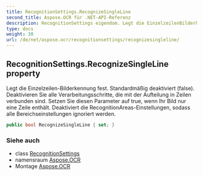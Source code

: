 ```yaml
---
title: RecognitionSettings.RecognizeSingleLine
second_title: Aspose.OCR für .NET-API-Referenz
description: RecognitionSettings eigendom. Legt die EinzelzeilenBilderkennung fest. Standardmäßig deaktiviert false. Deaktivieren Sie alle Verarbeitungsschritte die mit der Aufteilung in Zeilen verbunden sind. Setzen Sie diesen Parameter auf true wenn Ihr Bild nur eine Zeile enthält. Deaktiviert die RecognitionAreasEinstellungen sodass alle Bereichseinstellungen ignoriert werden.
type: docs
weight: 30
url: /de/net/aspose.ocr/recognitionsettings/recognizesingleline/
---
```

## RecognitionSettings.RecognizeSingleLine property

Legt die Einzelzeilen-Bilderkennung fest. Standardmäßig deaktiviert (false). Deaktivieren Sie alle Verarbeitungsschritte, die mit der Aufteilung in Zeilen verbunden sind. Setzen Sie diesen Parameter auf true, wenn Ihr Bild nur eine Zeile enthält. Deaktiviert die RecognitionAreas-Einstellungen, sodass alle Bereichseinstellungen ignoriert werden.

```csharp
public bool RecognizeSingleLine { set; }
```

### Siehe auch

* class [RecognitionSettings](../)
* namensraum [Aspose.OCR](../../recognitionsettings/)
* Montage [Aspose.OCR](../../../)


